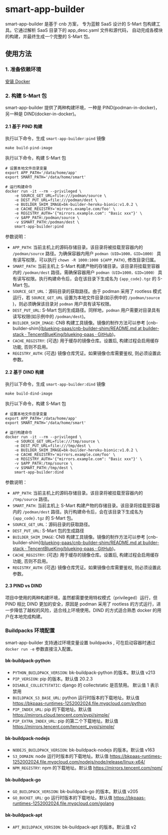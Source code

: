 # smart-app-builder

smart-app-builder 是基于 cnb 方案， 专为蓝鲸 SaaS 设计的 S-Mart 包构建工具。它通过解析 SaaS 目录下的 app_desc.yaml 文件和源代码，
自动完成各模块的构建，并最终生成一个完整的 S-Mart 包。

## 使用方法

### 1. 准备依赖环境

[安装 Docker](https://docs.docker.com/engine/install/)

### 2. 构建 S-Mart 包

smart-app-builder 提供了两种构建环境，一种是 PIND(podman-in-docker)，另一种是 DIND(docker-in-docker)。

#### 2.1 基于 PIND 构建

执行以下命令，生成 `smart-app-builder:pind` 镜像

```shell
make build-pind-image
```

执行以下命令，构建 S-Mart 包

```shell
# 设置本地文件目录变量
export APP_PATH='/data/home/app'
export SMART_PATH='/data/home/smart'

# 运行构建命令
docker run -it --rm --privileged \
    -e SOURCE_GET_URL=file:///podman/source \
    -e DEST_PUT_URL=file:///podman/dest \
    -e BUILDER_SHIM_IMAGE=bk-builder-heroku-bionic:v1.0.2 \
    -e CACHE_REGISTRY='mirrors.example.com/foo' \
    -e REGISTRY_AUTH='{"mirrors.example.com": "Basic xxx"}' \
    -v $APP_PATH:/podman/source \
    -v $SMART_PATH:/podman/dest \
    smart-app-builder:pind
```

参数说明：

- `APP_PATH`: 当前主机上的源码存储目录。该目录将被挂载至容器内的 `/podman/source` 路径。为确保容器内用户
  `podman（UID=1000，GID=1000）` 具有读写权限，可以执行 `chown -R 1000:1000 ${APP_PATH}`, 修改目录归属。
- `SMART_PATH`: 当前主机上 S-Mart 构建产物的存储目录。该目录将挂载至容器内的 `/podman/dest` 路径。需确保容器用户
  `podman（UID=1000，GID=1000）` 具有读写权限。执行构建命令后，会在该目录下生成名为 `{app_code}.tgz` 的 S-Mart 包。
- `SOURCE_GET_URL`：源码目录的获取路径。由于 podman 采用了 rootless 模式运行，若 `SOURCE_GET_URL` 设置为本地文件目录(如示例中的
  `/podman/source` )，则必须确保该目录对 `podman` 用户具有读写权限。
- `DEST_PUT_URL`: S-Mart 包的生成路径。同样地，`podman` 用户需要对目录具有读写权限(如示例中的 `/podman/dest`)。
- `BUILDER_SHIM_IMAGE`: CNB
  构建工具镜像。镜像的制作方法可以参考 [cnb-builder-shim]([blueking-paas/cnb-builder-shim/README.md at builder-stack · TencentBlueKing/blueking-paas · GitHub](https://github.com/TencentBlueKing/blueking-paas/blob/builder-stack/cnb-builder-shim/README.md))。
- `CACHE_REGISTRY`: (可选) 用于缓存的镜像仓库。设置后, 构建过程会启用缓存功能, 否则不启用。
- `REGISTRY_AUTH`: (可选) 镜像仓库凭证。如果镜像仓库需要鉴权, 则必须设置此参数。

#### 2.2 基于 DIND 构建

执行以下命令，生成 `smart-app-builder:dind` 镜像

```shell
make build-dind-image
```

执行以下命令，构建 S-Mart 包

```shell
# 设置本地文件目录变量
export APP_PATH='/data/home/app'
export SMART_PATH='/data/home/smart'

# 运行构建命令
docker run -it --rm --privileged \
    -e SOURCE_GET_URL=file:///tmp/source \
    -e DEST_PUT_URL=file:///tmp/dest \
    -e BUILDER_SHIM_IMAGE=bk-builder-heroku-bionic:v1.0.2 \
    -e CACHE_REGISTRY='mirrors.example.com/foo' \
    -e REGISTRY_AUTH='{"mirrors.example.com": "Basic xxx"}' \
    -v $APP_PATH:/tmp/source \
    -v $SMART_PATH:/tmp/dest \
    smart-app-builder:dind
```

参数说明：

- `APP_PATH`: 当前主机上的源码存储目录。该目录将被挂载至容器内的 `/tmp/source` 路径。
- `SMART_PATH`: 当前主机上 S-Mart 构建产物的存储目录。该目录将挂载至容器内的 `/podman/dest` 路径。执行构建命令后，会在该目录下生成名为
  ` {app_code}.tgz` 的 S-Mart 包。
- `SOURCE_GET_URL`：源码目录的获取路径。
- `DEST_PUT_URL`: S-Mart 包的生成路径
- `BUILDER_SHIM_IMAGE`: CNB
  构建工具镜像。镜像的制作方法可以参考 [cnb-builder-shim]([blueking-paas/cnb-builder-shim/README.md at builder-stack · TencentBlueKing/blueking-paas · GitHub](https://github.com/TencentBlueKing/blueking-paas/blob/builder-stack/cnb-builder-shim/README.md))。
- `CACHE_REGISTRY`: (可选) 用于缓存的镜像仓库。设置后, 构建过程会启用缓存功能, 否则不启用。
- `REGISTRY_AUTH`: (可选) 镜像仓库凭证。如果镜像仓库需要鉴权, 则必须设置此参数。

#### 2.3 PIND vs DIND

项目中使用的两种构建环境，虽然都需要使用特权模式（privileged）运行，但 PIND 相比 DIND 更加的安全，原因是 podman 采用了
rootless 的方式运行，进一步降低了越权的风险，适合线上环境使用。DIND 的方式适合熟悉 docker 的用户在本地完成构建。

### Buildpacks 环境配置

smart-app-builder 支持通过环境变量设置 buildpacks , 可在启动容器时通过 `docker run -e` 参数直接注入配置。

#### bk-buildpack-python

- `PYTHON_BUILDPACK_VERSION`: bk-buildpack-python 的版本。默认值 v213
- `PIP_VERSION`: pip 的版本。默认值 20.2.3
- `DISABLE_COLLECTSTATIC`: django 的 collectstatic 是否禁用。 默认值 1 表示禁用
- `BUILDPACK_S3_BASE_URL`: python
  运行时版本的下载地址。默认值 https://bkpaas-runtimes-1252002024.file.myqcloud.com/python
- `PIP_INDEX_URL`: pip 的下载地址。默认值 https://mirrors.cloud.tencent.com/pypi/simple/
- `PIP_EXTRA_INDEX_URL`: pip 的第二个下载地址。默认值 https://mirrors.tencent.com/tencent_pypi/simple/

#### bk-buildpack-nodejs

- `NODEJS_BUILDPACK_VERSION`: bk-buildpack-nodejs 的版本。默认值 v163
- `S3_DOMAIN`: node
  运行时版本的下载地址。默认值 https://bkpaas-runtimes-1252002024.file.myqcloud.com/nodejs/node/release/linux-x64/
- `NPM_REGISTRY`: npm 的下载地址。默认值 https://mirrors.tencent.com/npm/

#### bk-buildpack-go

- `GO_BUILDPACK_VERSION`: bk-buildpack-go 的版本。默认值 v205
- `GO_BUCKET_URL`: go 运行时版本的下载地址。默认值 https://bkpaas-runtimes-1252002024.file.myqcloud.com/golang

#### bk-buildpack-apt

- `APT_BUILDPACK_VERSION`: bk-buildpack-apt 的版本。默认值 v2